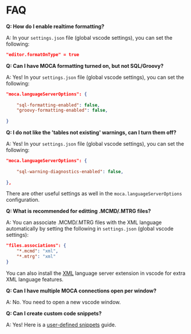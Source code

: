 # FAQ


**Q: How do I enable realtime formatting?**

A: In your `settings.json` file (global vscode settings), you can set the following:
```json
"editor.formatOnType" = true
```

**Q: Can I have MOCA formatting turned on, but not SQL/Groovy?**

A: Yes! In your `settings.json` file (global vscode settings), you can set the following:
```json
"moca.languageServerOptions": {
    
    "sql-formatting-enabled": false,
    "groovy-formatting-enabled": false,
    
}
```

**Q: I do not like the 'tables not existing' warnings, can I turn them off?**

A: Yes! In your `settings.json` file (global vscode settings), you can set the following:
```json
"moca.languageServerOptions": {
    
    "sql-warning-diagnostics-enabled": false,
    
},
```

There are other useful settings as well in the `moca.languageServerOptions` configuration.

**Q: What is recommended for editting .MCMD/.MTRG files?**

A: You can associate .MCMD/.MTRG files with the XML language automatically by setting the following in `settings.json` (global vscode settings):
```json
"files.associations": {
    "*.mcmd": "xml",
    "*.mtrg": "xml"
}
```

You can also install the [XML] language server extension in vscode for extra XML language features.

**Q: Can I have multiple MOCA connections open per window?**

A: No. You need to open a new vscode window.

**Q: Can I create custom code snippets?**

A: Yes! Here is a [user-defined snippets] guide.



[XML]: https://marketplace.visualstudio.com/items?itemName=redhat.vscode-xml
[user-defined snippets]: https://code.visualstudio.com/docs/editor/userdefinedsnippets